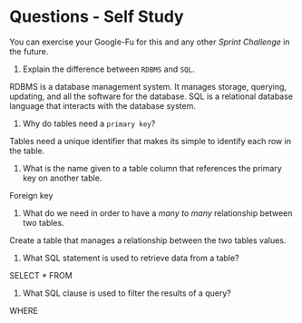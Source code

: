 # Questions - Self Study

You can exercise your Google-Fu for this and any other _Sprint Challenge_ in the future.

1.  Explain the difference between `RDBMS` and `SQL`.

RDBMS is a database management system. It manages storage, querying, updating, and all the software for the database. SQL is a relational database language that interacts with the database system. 

1.  Why do tables need a `primary key`?

Tables need a unique identifier that makes its simple to identify each row in the table. 

1.  What is the name given to a table column that references the primary key on another table.

Foreign key 

1.  What do we need in order to have a _many to many_ relationship between two tables.

Create a table that manages a relationship between the two tables values. 

1.  What SQL statement is used to retrieve data from a table?

SELECT * FROM

1.  What SQL clause is used to filter the results of a query?

WHERE
